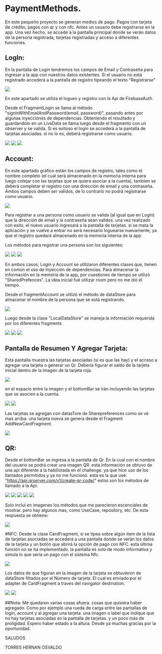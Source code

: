 # PaymentMethods.

En este pequeño proyecto se generan medios de pago. Pagos con tarjeta de crédito, pagos con qr y con nfc.
Antes un usuario debe registrarse en la app. Una vez hecho, se accede a la pantalla principal donde se verán datos de la persona registrada, tarjetas registradas y acceso a diferentes funciones.

## LogIn:

En la pantalla de Login tendremos los campos de Email y Contraseña para ingresar a la app con nuestros datos existentes.
Si el usuario no está registrado accederá a la pantalla de registro tipeando el texto "Registrarse"

![](https://firebasestorage.googleapis.com/v0/b/redsocialtrabajos.appspot.com/o/images%2FScreenshot_1.png?alt=media&token=6e0af587-f077-43ba-afe0-7ee63bd3715a)

En este apartado se utiliza el logueo y registro con la Api de FirebaseAuth. 

Desde el FragmentLogin se llama al método "signInWithEmailAndPassword(email, password)", pasando antes por algunas inyecciónes de dependencias. 
Obteniendo el resultado y guardandolo en un LiveData se llama luego desde el fragmento con un observer y se valida.
Si es exitoso el login se accederá a la pantalla de tarjetas asociadas. si no lo es, deberá registrarse como usuario.


![](https://firebasestorage.googleapis.com/v0/b/redsocialtrabajos.appspot.com/o/images%2FScreenshot_2.png?alt=media&token=f43600f6-2c92-4498-bbd4-fdd253c117de)
![](https://firebasestorage.googleapis.com/v0/b/redsocialtrabajos.appspot.com/o/images%2FScreenshot_3.png?alt=media&token=62f05b9d-2a98-4bdf-8411-d5d82714c820)
![](https://firebasestorage.googleapis.com/v0/b/redsocialtrabajos.appspot.com/o/images%2FScreenshot_4.png?alt=media&token=322c194f-b504-40fe-a928-d50cf9c141df)

## Account:

En este apartado gráfico están los campos de registro, tales como el nombre completo (el cual será almacenado en la memoria interna para luego cotejar con las tarjetas que se quiera asociar a la cuenta),
tambien se deberá completar el registro con una dirección de email y una contraseña. Ambos campos deben ser validos, de lo contrario no podrá registrarse como usuario.

![](https://firebasestorage.googleapis.com/v0/b/redsocialtrabajos.appspot.com/o/images%2FScreenshot_5.png?alt=media&token=5daa764a-6d43-4a7a-a464-4bb65d6bc147)

Para registrar a una persona como usuario se valida (al igual que en Login) que la dirección de email y la contraseña sean validos. una vez realizado con exito, el nuevo usuario
ingresará a la pantalla de tarjetas. si se mata la aplicación y se vuelve a entrar no será necesario loguearse nuevamente, ya que el registro quedará almacenado en la memoria interna de la app

Los métodos para registrar una persona son los siguientes:

![](https://firebasestorage.googleapis.com/v0/b/redsocialtrabajos.appspot.com/o/images%2FScreenshot_6.png?alt=media&token=c99743ff-a347-4580-ba93-764ac9f628c1)
![](https://firebasestorage.googleapis.com/v0/b/redsocialtrabajos.appspot.com/o/images%2FScreenshot_7.png?alt=media&token=32e31b28-5ad4-4906-8ef9-fc3193e9d113)
![](https://firebasestorage.googleapis.com/v0/b/redsocialtrabajos.appspot.com/o/images%2FScreenshot_8.png?alt=media&token=6b1ce44c-cd99-4583-ab85-7083f05f33c5)

En ambos casos; Login y Account se utilizaron diferentes clases que, tienen en común el uso de Inyección de dependencias. 
Para almacenar la información en la memória de la app, por cuestiones de tiempo se utilizó "SharedPrefences". La idea inicial fué utilizar room pero no me dió el tiempo. 

Desde el fragmentAccount se utilizó el método de dataStore para almacenar el nombre de la persona que se está registrando.

![](https://firebasestorage.googleapis.com/v0/b/redsocialtrabajos.appspot.com/o/images%2FScreenshot_9.png?alt=media&token=449ac4c0-acf4-4cf2-89cd-81bc62716bc0)

Luego desde la clase "LocalDataStore" se maneja la información requerida por los diferentes fragments

![](https://firebasestorage.googleapis.com/v0/b/redsocialtrabajos.appspot.com/o/images%2FScreenshot_10.png?alt=media&token=8a391872-249f-41bd-820f-bf074f58a5b4)
![](https://firebasestorage.googleapis.com/v0/b/redsocialtrabajos.appspot.com/o/images%2FScreenshot_11.png?alt=media&token=eace4451-3695-4169-8d5a-b1c1719a8ea1)
![](https://firebasestorage.googleapis.com/v0/b/redsocialtrabajos.appspot.com/o/images%2FScreenshot_12.png?alt=media&token=be715b61-d1a7-474b-ad6c-803ebda576d2)

## Pantalla de Resumen Y Agregar Tarjeta:

Esta pantalla muestra las tarjetas asociadas (si es que las hay) y el acceso a agregar una tarjeta o generar un Qr.
Debería figurar el saldo de la tarjeta inicial dentro de la imagen de la tarjeta roja.

![](https://firebasestorage.googleapis.com/v0/b/redsocialtrabajos.appspot.com/o/images%2FScreenshot_13.png?alt=media&token=5fd2ac1c-fd9b-4afb-af3a-d909e4d434da)

en el espacio entre la imagen y el bottomBar se irán incluyendo las tarjetas que se asocien a la cuenta.

![](https://firebasestorage.googleapis.com/v0/b/redsocialtrabajos.appspot.com/o/images%2FScreenshot_14.png?alt=media&token=35309a59-a450-4d88-a6b9-dc211c009152)
![](https://firebasestorage.googleapis.com/v0/b/redsocialtrabajos.appspot.com/o/images%2FScreenshot_15.png?alt=media&token=c0cfa5a6-cbca-484a-b741-46cdb0adf18d)

Las tarjetas se agregan con datasTore de Sharepreferences como se vé mas arriba. una tarjeta nueva se genera desde el Fragment AddNewCardFragment.

![](https://firebasestorage.googleapis.com/v0/b/redsocialtrabajos.appspot.com/o/images%2FScreenshot_16.png?alt=media&token=51d71b76-4050-4d1e-b42c-c4b6b6dbee81)

## QR:

Desde el bottomBar se ingresa a la pantalla de Qr. En la cual con el nombre del usuario se podrá crear una imagen QR. esta información se obtuvo de una api diferente a la
habiliotada en el challenge. ya que hice uso de los llamados permitidos y ya no me funcionó. esta es la que usé: "https://api.qrserver.com/v1/create-qr-code/"
 estos son los métodos de llamado a la Api:

![](https://firebasestorage.googleapis.com/v0/b/redsocialtrabajos.appspot.com/o/images%2FScreenshot_17.png?alt=media&token=21a2be7e-95d8-47b6-8f3c-9b3be9254afb)
![](https://firebasestorage.googleapis.com/v0/b/redsocialtrabajos.appspot.com/o/images%2FScreenshot_18.png?alt=media&token=cde609f3-95e4-4e45-986e-7e31544d3777)
![](https://firebasestorage.googleapis.com/v0/b/redsocialtrabajos.appspot.com/o/images%2FScreenshot_19.png?alt=media&token=9a0597f9-46e7-4d2e-82b5-605d550b0479)
![](https://firebasestorage.googleapis.com/v0/b/redsocialtrabajos.appspot.com/o/images%2FScreenshot_20.png?alt=media&token=4888d9cf-94a4-4f7e-8950-ec958c4ddbad)
![](https://firebasestorage.googleapis.com/v0/b/redsocialtrabajos.appspot.com/o/images%2FScreenshot_21.png?alt=media&token=9f297d00-8816-433b-95b2-124a9bb1ce0c)

Solo incluí en imagenes los métodos que me parecieron escenciales de mostrar. pero hay algunos mas, como UseCase, repository, etc.
De esta respuesta se obtiene: 

![](https://firebasestorage.googleapis.com/v0/b/redsocialtrabajos.appspot.com/o/images%2FScreenshot_22.png?alt=media&token=9c6dea2b-0e76-4152-b44a-6dd857f1567c)

#NFC:
Desde la clase CardFragment, si se tipea sobre algún item de la lista de tarjetas asociadas se accederá a una pantalla donde se verán los datos de la tarjeta y un botón que abrirá la opción de pago con NFC. esta última función no se ha implementado. la pantalla es solo de modo informativa y simula lo que sería un pago con el sistema Nfc.

![](https://firebasestorage.googleapis.com/v0/b/redsocialtrabajos.appspot.com/o/images%2FScreenshot_23.png?alt=media&token=e8faea02-b8b7-434c-93e5-cbfc8c19e426)

Los datos de que figuran en la imagen de la tarjeta se obtuvieron de dataStore filtados por el Número de tarjeta. El cual es enviado por el adapter de CardFragment a 
traves del navigator destination.

![](https://firebasestorage.googleapis.com/v0/b/redsocialtrabajos.appspot.com/o/images%2FScreenshot_24.png?alt=media&token=f510c486-967c-4591-932f-bf5bc637f3f8)
![](https://firebasestorage.googleapis.com/v0/b/redsocialtrabajos.appspot.com/o/images%2FScreenshot_25.png?alt=media&token=569d65db-bb64-4f0f-9a8b-e2eddc3bbfa6)

##Nota:
Me quedaron varias cosas afuera. cosas que quisiera haber agregado. Como por ejemplo una rueda de carga entre las pantallas de login, account y al agregar una tarjeta.
una imagen o label que indique que no hay tarjetas asociadas en la pantalla de tarjetas. y un poco más de proligidad.
Espero haber estado a la altura. Desde ya muchas gracias por la oportunidad.  

SALUDOS

TORRES HERNAN OSVALDO








